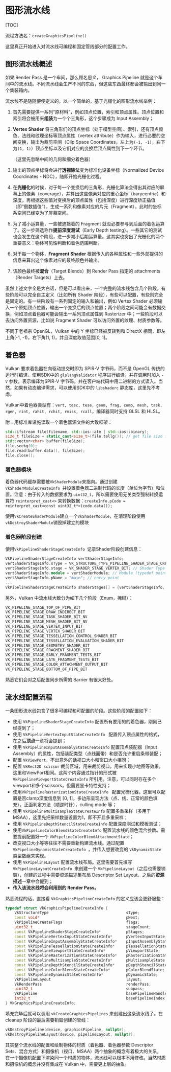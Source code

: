 # 图形流水线

[TOC]

流程方法名：`createGraphicsPipeline()`

这里真正开始进入对流水线可编程和固定管线部分的配置工作。



## 图形流水线概述

如果 Render Pass 是一个车间，那么顾名思义， Graphics Pipeline 就是这个车间中的流水线。不同流水线会生产不同的东西，但这些东西最终都会被输出到同一个集装箱内。

流水线不是随随便便定义的，以一个简单的，基于光栅化的图形流水线举例：

1. 首先需要提供一系列“原材料”，例如顶点位置，索引和顶点属性。顶点位置和索引将会被用来**组装**为一个个三角形，这个步骤成为 Input Assembly；

2. **Vertex Shader** 将三角形们的顶点坐标（处于模型空间）、索引，还有顶点颜色、法线和纹理坐标等顶点属性（vertex attribute）作为输入，进行必要的空间变换，输出为裁剪空间（Clip Space Coordinates，左上为`(-1, -1)`，右下为`(1, 1)`）顶点坐标以及它们对应的变换后顶点属性到下一个环节。

   （这里先忽略中间的几何和细分着色器）

3. 输出的顶点坐标将会进行**透视除法**变为标准化设备坐标（Normalized Device Coordinates - NDC），随即开始光栅化过程。
4. 在**光栅化**的时候，对于每一个变换后的三角形，光栅化算法会得出其对应的屏幕上的像素（coverage），并算出这些像素对应的重心坐标（barycentric）和深度，再根据这些值对变换后的顶点属性（包括深度）进行深度矫正插值（即“倒数插值”），生成一系列和像素对应的片元（Fragment）。此时的坐标系空间已经变为了屏幕空间。
5. 为了减小运算量，一些被遮挡着的 Fragment 就没必要参与到后面的着色运算了。这一步筛选称作**提前深度测试**（Early Depth testing）。一些其它的测试也会发生在这个阶段，进一步减小后期运算量。这其实也突出了光栅化的两个重要意义：物体可见性判断和着色范围判断。
6. 对于每一个物体，**Fragment Shader** 根据传入的各种属性和一些外部提供的信息来算出这个像素对应的最终颜色并输出。
7. 该颜色最终被**混合**（Target Blends）到 Render Pass 指定的 attachments（Render Targets）上去。

虽然上述文字全是大白话，但是可以看出来，一个完整的流水线包含几个阶段，有些阶段可以完全自主定义（比如所有 Shader 阶段），有些可以配置，有些则完全是固定的。有一些阶段有一系列固定的输入和输出，例如 Vertex Shader 必须输入一个原始顶点位置，输出一个变换后的顶点位置；两个阶段之间可能会有数据交换，例如顶点着色器可能会输出一系列顶点属性到 Rasterizer 中；一些阶段可以去访问外置资源，比如说 Fragment Shader 可以访问外置的纹理、材质参数等。

不同于老祖宗 OpenGL，Vulkan 中的 Y 坐标已经被反转到和 DirectX 相同，即左上角(-1, -1)，右下角(1, 1)，并且深度取值范围[0, 1]。



## 着色器

Vulkan 要求着色器在向驱动提交时即为 SPIR-V 字节码，而不是 OpenGL 传统的运行时编译。使用SDK中的 `glslangValidator` 程序进行编译，并在调用时加入 `-V` 参数，表示编译为SPIR-V 字节码，并在客户端代码中用二进制的方式读入。当然，如果有动态编译需求，可以使用SDK中的 `libshaderc` 静态库，这里先不考虑。

Vulkan中着色器类型有：`vert, tesc, tese, geom, frag, comp, mesh, task, rgen, rint, rahit, rchit, rmiss, rcall`，编译器同时支持 GLSL 和 HLSL。

附：用标准库设施读取一个着色器源文件的大致框架：

```c++
std::ifstream file(filename, std::ios::ate | std::ios::binary);
size_t fileSize = static_cast<size_t>(file.tellg()); // get file size for allocating memory
std::vector<char> buffer(fileSize);
file.seekg(0);
file.read(buffer.data(), fileSize);
file.close();
```

### 着色器模块

着色器代码缓存需要被`VkShaderModule`来指向。通过创建`VkShaderModuleCreateInfo `并设置着色器二进制代码的长度（单位为字节）和位置。注意：由于传入的数据要求为 `uint32_t`，所以需要使用无关类型强制转换运算符 `reinterpret_cast<>` 来转换数据：`createInfo.pCode = reinterpret_cast<const uint32_t*>(code.data());`

使用`VkCreateShaderModule`建立一个`VkShaderModule`，在清理阶段使用`vkDestroyShaderModule`销毁掉建立的模块

### 着色器阶段创建

使用`VkPipelineShaderStageCreateInfo `记录Shader阶段创建信息：

```c++
VkPipelineShaderStageCreateInfo vertShaderStageInfo;
vertShaderStageInfo.sType = VK_STRUCTURE_TYPE_PIPELINE_SHADER_STAGE_CREATE_INFO;
vertShaderStageInfo.stage = VK_SHADER_STAGE_VERTEX_BIT; // Shader Type
vertShaderStageInfo.module = vertShaderModule; // Module (typedef pointer)
vertShaderStageInfo.pName = "main"; // entry point
...
VkPipelineShaderStageCreateInfo shaderStages[] = {vertShaderStageInfo, fragShaderStageInfo};
```

另外，Vulkan 中流水线大致分为如下几个阶段（Enum，掩码）：

```c++
VK_PIPELINE_STAGE_TOP_OF_PIPE_BIT
VK_PIPELINE_STAGE_DRAW_INDIRECT_BIT
VK_PIPELINE_STAGE_TASK_SHADER_BIT_NV
VK_PIPELINE_STAGE_MESH_SHADER_BIT_NV
VK_PIPELINE_STAGE_VERTEX_INPUT_BIT
VK_PIPELINE_STAGE_VERTEX_SHADER_BIT
VK_PIPELINE_STAGE_TESSELLATION_CONTROL_SHADER_BIT
VK_PIPELINE_STAGE_TESSELLATION_EVALUATION_SHADER_BIT
VK_PIPELINE_STAGE_GEOMETRY_SHADER_BIT
VK_PIPELINE_STAGE_FRAGMENT_SHADER_BIT
VK_PIPELINE_STAGE_EARLY_FRAGMENT_TESTS_BIT
VK_PIPELINE_STAGE_LATE_FRAGMENT_TESTS_BIT
VK_PIPELINE_STAGE_COLOR_ATTACHMENT_OUTPUT_BIT
VK_PIPELINE_STAGE_BOTTOM_OF_PIPE_BIT
```

熟悉它们会对之后配置同步所需的 Barrier 有很大好处。



## 流水线配置流程

一条图形流水线包含了很多可编程和可配置的阶段。这些阶段的配置如下：

* 使用 `VkPipelineShaderStageCreateInfo` 配置所有要用的的着色器，刚刚已经提到了；
* 使用 `VkPipelineVertexInputStateCreateInfo ` 配置传入顶点属性的格式，在之后**顶点**一章将会提到；
* 使用 `VkPipelineInputAssemblyStateCreateInfo` 配置顶点装配器（Input Assembly）的属性，包括装配类型（点线面带）和是否允许重启条带装配；
* 配置 `VkViewPort`，不出意外的话视口大小和窗口大小相同；
* 配置 `VkRect2D scissor` 裁剪区域，用来裁剪视口，用来实现小地图等效果，这里和ViewPort相同。这两个内容通过指针的形式被 `VkPipelineViewportStateCreateInfo` 所引用。注意，可以同时存在多个viewport和多个scissors，但需要显卡特性支持；
* 使用`VkPipelineRasterizationStateCreateInfo ` 配置光栅化器。这里可以配置是否clamp深度信息到 [0, 1]，多边形呈现方法（点、线、正常的颜色填充），正面判定方法（顺逆时针），culling mode 等；
* 使用 `VkPipelineMultisampleStateCreateInfo` 配置多重采样（多用于MSAA），这里先把采样数量设置为1，即不开启多重采样；
* 使用 `VkPipelineDepthStencilStateCreateInfo` 配置深度测试和模板测试；
* 使用`VkPipelineColorBlendStateCreateInfo` 配置流水线的颜色混合参数。需要提前配置好一个 `VkPipelineColorBlendAttachmentState`；
* 改变视口大小等等往往不需要重新构建流水线。通过配置 `VkPipelineDynamicStateCreateInfo `，并传入想要改变的 `VkDynamicState` 类型数组来实现。
* 使用 `VkPipelineLayout` 配置流水线布局。这里需要首先填写`VkPipelineLayoutCreateInfo `来创建一个 `VkPipelineLayout`（之后也需要销毁），创建的过程中需要资源描述集布局 Descriptor Set Layout，之后的**资源描述**一章中会提到；
* **传入该流水线将会利用到的 Render Pass。**

熟悉流程的话，直接看 `VkGraphicsPipelineCreateInfo` 的定义应该会更舒服些：

```cpp
typedef struct VkGraphicsPipelineCreateInfo {
    VkStructureType                                  sType;
    const void*                                      pNext;
    VkPipelineCreateFlags                            flags;
    uint32_t                                         stageCount;
    const VkPipelineShaderStageCreateInfo*           pStages;
    const VkPipelineVertexInputStateCreateInfo*      pVertexInputState;
    const VkPipelineInputAssemblyStateCreateInfo*    pInputAssemblyState;
    const VkPipelineTessellationStateCreateInfo*     pTessellationState;
    const VkPipelineViewportStateCreateInfo*         pViewportState;
    const VkPipelineRasterizationStateCreateInfo*    pRasterizationState;
    const VkPipelineMultisampleStateCreateInfo*      pMultisampleState;
    const VkPipelineDepthStencilStateCreateInfo*     pDepthStencilState;
    const VkPipelineColorBlendStateCreateInfo*       pColorBlendState;
    const VkPipelineDynamicStateCreateInfo*          pDynamicState;
    VkPipelineLayout                                 layout;
    VkRenderPass                                     renderPass;
    uint32_t                                         subpass;
    VkPipeline                                       basePipelineHandle;
    int32_t                                          basePipelineIndex;
} VkGraphicsPipelineCreateInfo;
```

填充完毕后就可以调用 `vkCreateGraphicsPipelines` 来创建出这条流水线了。在 cleanup 阶段的最后需要销毁创建的管线：

```c++
vkDestroyPipeline(device, graphicsPipeline, nullptr);
vkDestroyPipelineLayout(device, pipelineLayout, nullptr);
```

其实整个流水线的配置和绘制物体的材质（着色器、着色器参数 Descriptor Sets、混合方式）和摄像机（视口、MSAA）两个抽象的概念有着极大的关系，在一个摄像机配置下渲染同一个材质的物体，流水线可以根本不用修改。当然材质和摄像机的概念并没有集成在 Vulkan 中，需要更上层的抽象。


